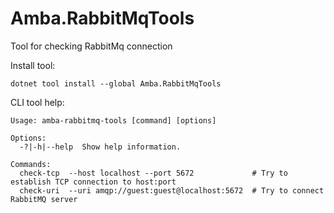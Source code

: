 # Amba.RabbitMqTools
Tool for checking RabbitMq connection

Install tool:

```
dotnet tool install --global Amba.RabbitMqTools
```

CLI tool help:

```
Usage: amba-rabbitmq-tools [command] [options]

Options:
  -?|-h|--help  Show help information.

Commands:
  check-tcp  --host localhost --port 5672             # Try to establish TCP connection to host:port
  check-uri  --uri amqp://guest:guest@localhost:5672  # Try to connect RabbitMQ server

```